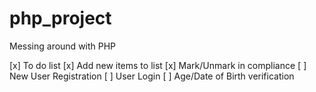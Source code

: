 # php_project
Messing around with PHP

[x] To do list
[x] Add new items to list
[x] Mark/Unmark in compliance
[ ] New User Registration
[ ] User Login
[ ] Age/Date of Birth verification
